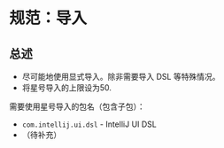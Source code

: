 # 规范：导入

## 总述

- 尽可能地使用显式导入。除非需要导入 DSL 等特殊情况。
- 将星号导入的上限设为50.

需要使用星号导入的包名（包含子包）：

- `com.intellij.ui.dsl` - IntelliJ UI DSL
- （待补充）